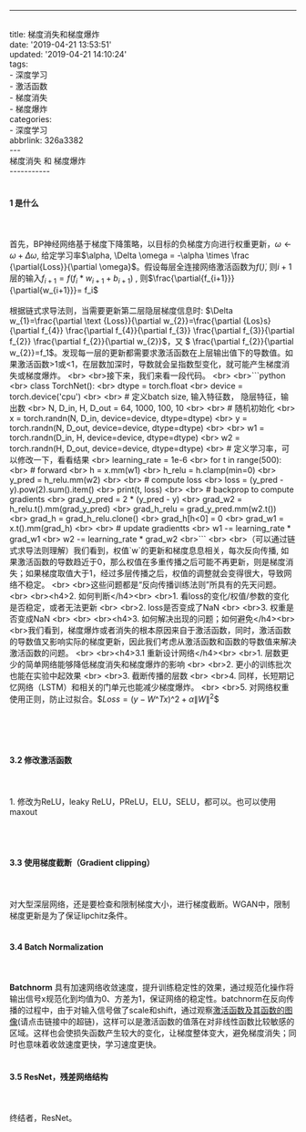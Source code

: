 ---
<br>title: 梯度消失和梯度爆炸
<br>date: '2019-04-21 13:53:51'
<br>updated: '2019-04-21 14:10:24'
<br>tags:
<br>  - 深度学习
<br>  - 激活函数
<br>  - 梯度消失
<br>  - 梯度爆炸
<br>categories:
<br>  - 深度学习
<br>abbrlink: 326a3382
<br>---
<br>梯度消失 和 梯度爆炸
<br>-----------
<br>
<br><h4>1 是什么</h4><br>
<br>首先，BP神经网络基于梯度下降策略，以目标的负梯度方向进行权重更新，$\omega \leftarrow \omega + \Delta\omega$, 给定学习率$\alpha, \Delta \omega = -\alpha \times \frac {\partial{Loss}}{\partial \omega}$。假设每层全连接网络激活函数为$f(\dot )$, 则$i+1$层的输入$f_{i+1}= f(f_i * w_{i+1}+ b_{i+1})$ , 则$\frac{\partial{f_{i+1}}}{\partial{w_{i+1}}}= f_i$
<br>
<br>根据链式求导法则，当需要更新第二层隐层梯度信息时: $\Delta w_{1}=\frac{\partial \text {Loss}}{\partial w_{2}}=\frac{\partial {Los}s}{\partial f_{4}} \frac{\partial f_{4}}{\partial f_{3}} \frac{\partial f_{3}}{\partial f_{2}} \frac{\partial f_{2}}{\partial w_{2}}$，又 $ \frac{\partial f_{2}}{\partial w_{2}}=f_1$。发现每一层的更新都需要求激活函数在上层输出值下的导数值。如果激活函数>1或<1，在层数加深时，导数就会呈指数型变化，就可能产生梯度消失或梯度爆炸。
<br>
<br>接下来，我们来看一段代码。
<br>
<br>```python
<br> class TorchNet():
<br>    dtype = torch.float
<br>    device = torch.device('cpu')
<br>	
<br>    # 定义batch size, 输入特征数， 隐层特征，输出数
<br>    N, D_in, H, D_out = 64, 1000, 100, 10
<br>
<br>    # 随机初始化
<br>    x = torch.randn(N, D_in, device=device, dtype=dtype)
<br>    y = torch.randn(N, D_out, device=device, dtype=dtype)
<br>
<br>    w1 = torch.randn(D_in, H, device=device, dtype=dtype)
<br>    w2 = torch.randn(H, D_out, device=device, dtype=dtype)
<br>	# 定义学习率，可以修改一下，看看结果
<br>    learning_rate = 1e-6
<br>    for t in range(500):
<br>        # forward
<br>        h = x.mm(w1)
<br>        h_relu = h.clamp(min=0)
<br>        y_pred = h_relu.mm(w2)
<br>
<br>        # compute loss
<br>        loss = (y_pred - y).pow(2).sum().item()
<br>        print(t, loss)
<br>
<br>        # backprop to compute gradients
<br>        grad_y_pred = 2 * (y_pred - y)
<br>        grad_w2 = h_relu.t().mm(grad_y_pred)
<br>        grad_h_relu = grad_y_pred.mm(w2.t())
<br>        grad_h = grad_h_relu.clone()
<br>        grad_h[h<0] = 0
<br>        grad_w1 = x.t().mm(grad_h)
<br>
<br>        # update gradientts
<br>        w1 -= learning_rate * grad_w1
<br>        w2 -= learning_rate * grad_w2
<br>```
<br>
<br>（可以通过链式求导法则理解）我们看到，权值`w`的更新和梯度息息相关，每次反向传播 ​, 如果激活函数的导数趋近于0，那么权值在多重传播之后可能不再更新，则是梯度消失；如果梯度取值大于1，经过多层传播之后，权值的调整就会变得很大，导致网络不稳定。
<br>
<br>这些问题都是“反向传播训练法则”所具有的先天问题。
<br>
<br><h4>2. 如何判断</h4><br>
<br>1.  看loss的变化/权值/参数的变化是否稳定，或者无法更新
<br>    
<br>2.  loss是否变成了NaN
<br>    
<br>3.  权重是否变成NaN
<br>    
<br>
<br><h4>3. 如何解决出现的问题；如何避免</h4><br>
<br>我们看到，梯度爆炸或者消失的根本原因来自于激活函数，同时，激活函数的导数值又影响实际的梯度更新，因此我们考虑从激活函数和函数的导数值来解决激活函数的问题。
<br>
<br><h4>3.1 重新设计网络</h4><br>
<br>1.  层数更少的简单网络能够降低梯度消失和梯度爆炸的影响
<br>    
<br>2.  更小的训练批次也能在实验中起效果
<br>    
<br>3.  截断传播的层数
<br>    
<br>4.  同样，长短期记忆网络（LSTM）和相关的门单元也能减少梯度爆炸。
<br>    
<br>5. 对网络权重使用正则，防止过拟合。$$Loss =(y-W\^Tx)\^{2}+\alpha\|W\|^2$$
<br>
<br>    
<br>
<br><h4>3.2 修改激活函数</h4><br>
<br>1.  修改为ReLU，leaky ReLU，PReLU，ELU，SELU，都可以。也可以使用maxout
<br>    
<br>
<br><h4>3.3 使用梯度截断（Gradient clipping）</h4><br>
<br>对大型深层网络，还是要检查和限制梯度大小，进行梯度截断。WGAN中，限制梯度更新是为了保证lipchitz条件。
<br>
<br><h4>3.4 Batch Normalization</h4><br>
<br>**Batchnorm** 具有加速网络收敛速度，提升训练稳定性的效果，通过规范化操作将输出信号x规范化到均值为0、方差为1，保证网络的稳定性。batchnorm在反向传播的过程中，由于对输入信号做了scale和shift，通过观察[激活函数及其函数的图像](https://www.jithub.cn/articles/2019/04/18/1555558277373.html#b3_solo_h2_2)(请点击链接中的超链)，这样可以是激活函数的值落在对非线性函数比较敏感的区域。这样也会使损失函数产生较大的变化，让梯度整体变大，避免梯度消失；同时也意味着收敛速度更快，学习速度更快。
<br>
<br><h4>3.5 ResNet，残差网络结构</h4><br>
<br>终结者，ResNet。
<br>
<br>
